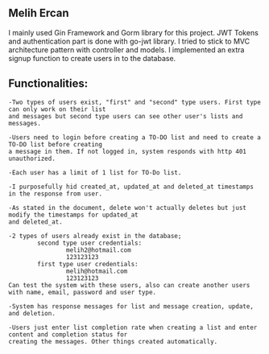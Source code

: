 
## Melih Ercan

I mainly used Gin Framework and Gorm library for this project. JWT Tokens and authentication part is done 
with go-jwt library. I tried to stick to MVC architecture pattern with controller and models. 
I implemented an extra signup function to create users in to the database.

## Functionalities:
    -Two types of users exist, "first" and "second" type users. First type can only work on their list
    and messages but second type users can see other user's lists and messages.

    -Users need to login before creating a TO-DO list and need to create a TO-DO list before creating 
    a message in them. If not logged in, system responds with http 401 unauthorized.

    -Each user has a limit of 1 list for TO-Do list.

    -I purposefully hid created_at, updated_at and deleted_at timestamps in the response from user.

    -As stated in the document, delete won't actually deletes but just modify the timestamps for updated_at
    and deleted_at.

    -2 types of users already exist in the database;
            second type user credentials:
                    melih2@hotmail.com
                    123123123
            first type user credentials:
                    melih@hotmail.com
                    123123123
    Can test the system with these users, also can create another users with name, email, password and user type.

    -System has response messages for list and message creation, update, and deletion.

    -Users just enter list completion rate when creating a list and enter content and completion status for
    creating the messages. Other things created automatically.
